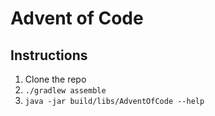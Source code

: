 # Advent of Code

## Instructions

1. Clone the repo
1. `./gradlew assemble`
1. `java -jar build/libs/AdventOfCode --help`


